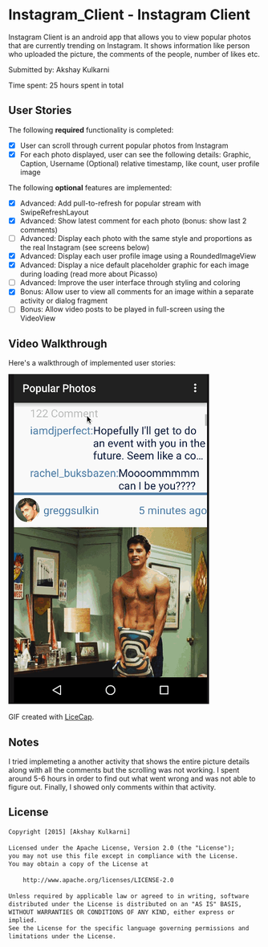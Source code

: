 # Instagram_Client - Instagram Client

Instagram Client is an android app that allows you to view popular photos that are currently trending on Instagram. It shows information like person who uploaded the picture, the comments of the people, number of likes etc.

Submitted by: Akshay Kulkarni

Time spent: 25 hours spent in total

## User Stories
The following **required** functionality is completed:

* [x] User can scroll through current popular photos from Instagram
* [x] For each photo displayed, user can see the following details:
      Graphic, Caption, Username
      (Optional) relative timestamp, like count, user profile image

The following **optional** features are implemented:
  
* [x] Advanced: Add pull-to-refresh for popular stream with SwipeRefreshLayout
* [x] Advanced: Show latest comment for each photo (bonus: show last 2 comments)
* [ ] Advanced: Display each photo with the same style and proportions as the real Instagram (see screens below)
* [x] Advanced: Display each user profile image using a RoundedImageView
* [x] Advanced: Display a nice default placeholder graphic for each image during loading (read more about Picasso)
* [ ] Advanced: Improve the user interface through styling and coloring
* [x] Bonus: Allow user to view all comments for an image within a separate activity or dialog fragment
* [ ] Bonus: Allow video posts to be played in full-screen using the VideoView
  
## Video Walkthrough 

Here's a walkthrough of implemented user stories:

![Video Walkthrough](Instagram_Client.gif)

GIF created with [LiceCap](http://www.cockos.com/licecap/).

## Notes

I tried implemeting a another activity that shows the entire picture details along with all the comments but the scrolling was not working. I spent around 5-6 hours in order to find out what went wrong and was not able to figure out. Finally, I showed only comments within that activity.

## License

    Copyright [2015] [Akshay Kulkarni]

    Licensed under the Apache License, Version 2.0 (the "License");
    you may not use this file except in compliance with the License.
    You may obtain a copy of the License at

        http://www.apache.org/licenses/LICENSE-2.0

    Unless required by applicable law or agreed to in writing, software
    distributed under the License is distributed on an "AS IS" BASIS,
    WITHOUT WARRANTIES OR CONDITIONS OF ANY KIND, either express or implied.
    See the License for the specific language governing permissions and
    limitations under the License.
